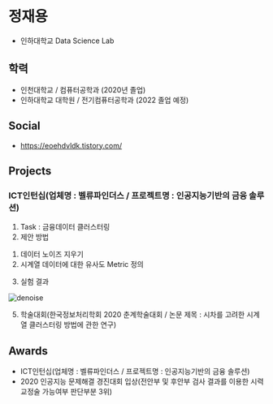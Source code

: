 # 정재용

  + 인하대학교 Data Science Lab  

## 학력
   + 인천대학교 / 컴퓨터공학과 (2020년 졸업)
   + 인하대학교 대학원 / 전기컴퓨터공학과 (2022 졸업 예정)
 
## Social
  + https://eoehdvldk.tistory.com/

## Projects
### ICT인턴십(업체명 : 벨류파인더스 / 프로젝트명 : 인공지능기반의 금융 솔루션)
1. Task : 금융데이터 클러스터링
2. 제안 방법
  1) 데이터 노이즈 지우기
  2) 시계열 데이터에 대한 유사도 Metric 정의
3. 실험 결과

![denoise](https://user-images.githubusercontent.com/42512062/130620076-60d55314-e337-4c9e-a246-790f8ffdec7c.PNG)


5. 학술대회(한국정보처리학회 2020 춘계학술대회 /  논문 제목 : 시차를 고려한 시계열 클러스터링 방법에 관한 연구)


## Awards
  + ICT인턴십(업체명 : 벨류파인더스 / 프로젝트명 : 인공지능기반의 금융 솔루션)
  + 2020 인공지능 문제해결 경진대회 입상(전안부 및 후안부 검사 결과를 이용한 시력교정술 가능여부 판단부분 3위)
